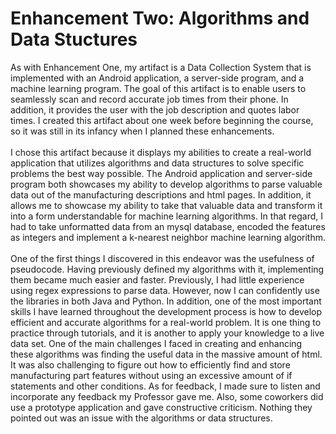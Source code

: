 # Enhancement Two: Algorithms and Data Stuctures

  As with Enhancement One, my artifact is a Data Collection System that is implemented with an Android application, a server-side program, and a machine learning program. The goal of this artifact is to enable users to seamlessly scan and record accurate job times from their phone. In addition, it provides the user with the job description and quotes labor times. I created this artifact about one week before beginning the course, so it was still in its infancy when I planned these enhancements.\
  \
  I chose this artifact because it displays my abilities to create a real-world application that utilizes algorithms and data structures to solve specific problems the best way possible. The Android application and server-side program both showcases my ability to develop algorithms to parse valuable data out of the manufacturing descriptions and html pages. In addition, it allows me to showcase my ability to take that valuable data and transform it into a form understandable for machine learning algorithms. In that regard, I had to take unformatted data from an mysql database, encoded the features as integers and implement a k-nearest neighbor machine learning algorithm. \
  \
  One of the first things I discovered in this endeavor was the usefulness of pseudocode. Having previously defined my algorithms with it, implementing them became much easier and faster. Previously, I had little experience using regex expressions to parse data.  However, now I can confidently use the libraries in both Java and Python. In addition, one of the most important skills I have learned throughout the development process is how to develop efficient and accurate algorithms for a real-world problem. It is one thing to practice through tutorials, and it is another to apply your knowledge to a live data set. One of the main challenges I faced in creating and enhancing these algorithms was finding the useful data in the massive amount of html. It was also challenging to figure out how to efficiently find and store manufacturing part features without using an excessive amount of if statements and other conditions. As for feedback, I made sure to listen and incorporate any feedback my Professor gave me. Also, some coworkers did use a prototype application and gave constructive criticism. Nothing they pointed out was an issue with the algorithms or data structures. 
